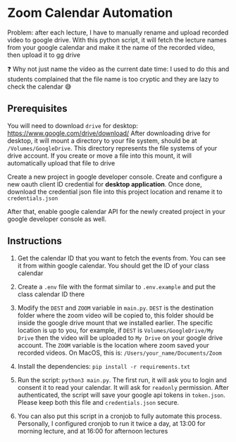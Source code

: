 # Zoom Calendar Automation

Problem: after each lecture, I have to manually rename and upload recorded video to google drive.
With this python script, it will fetch the lecture names from your google calendar and make it the name of the recorded video, then upload it to gg drive

:question: Why not just name the video as the current date time: I used to do this and students complained that the file name is too cryptic and they are lazy to check the calendar :sweat_smile:

## Prerequisites

You will need to download `drive` for desktop: <https://www.google.com/drive/download/>
After downloading drive for desktop, it will mount a directory to your file system, should be at `/Volumes/GoogleDrive`. This directory represents the file systems of your drive account. If you create or move a file into this mount, it will automatically upload that file to drive

Create a new project in google developer console. Create and configure a new oauth client ID credential for **desktop application**. Once done, download the credential json file into this project location and rename it to `credentials.json`

After that, enable google calendar API for the newly created project in your google developer console as well.

## Instructions

1. Get the calendar ID that you want to fetch the events from. You can see it from within google calendar. You should get the ID of your class calendar

2. Create a `.env` file with the format similar to `.env.example` and put the class calendar ID there

3. Modify the `DEST` and `ZOOM` variable in `main.py`. `DEST` is the destination folder where the zoom video will be copied to, this folder should be inside the google drive mount that we installed earlier. The specific location is up to you, for example, if `DEST` is `Volumes/GoogleDrive/My Drive` then the video will be uploaded to `My Drive` on your google drive account. The `ZOOM` variable is the location where zoom saved your recorded videos. On MacOS, this is: `/Users/your_name/Documents/Zoom`

4. Install the dependencies: `pip install -r requirements.txt`

5. Run the script: `python3 main.py`. The first run, it will ask you to login and consent it to read your calendar. It will ask for `readonly` permission. After authenticated, the script will save your google api tokens in `token.json`. Please keep both this file and `credentials.json` secure.

6. You can also put this script in a cronjob to fully automate this process. Personally, I configured cronjob to run it twice a day, at 13:00 for morning lecture, and at 16:00 for afternoon lectures
